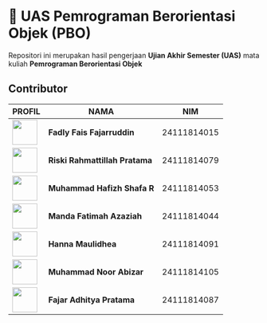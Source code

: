 # 🧾 UAS Pemrograman Berorientasi Objek (PBO)

Repositori ini merupakan hasil pengerjaan **Ujian Akhir Semester (UAS)** mata kuliah **Pemrograman Berorientasi Objek**


##  Contributor
|PROFIL |NAMA | NIM |
|-|-------|--------|
| [<img src="https://avatars.githubusercontent.com/u/178456352?v=4" width="50"/>](https://github.com/FaizNation) |**Fadly Fais Fajarruddin** | 24111814015 |
| [<img src="https://avatars.githubusercontent.com/u/207812064?v=4" width="50"/>](https://github.com/rahmatsigma) |**Riski Rahmattillah Pratama** | 24111814079 |
| [<img src="https://avatars.githubusercontent.com/u/189825677?v=4" width="50"/>](https://github.com/Apissr) |**Muhammad Hafizh Shafa R** | 24111814053 |
| [<img src="https://avatars.githubusercontent.com/u/207877704?v=4" width="50"/>](https://github.com/mandaazaziah) |**Manda Fatimah Azaziah** | 24111814044 |
| [<img src="https://avatars.githubusercontent.com/u/207872670?v=4" width="50"/>](https://github.com/maulidhea) |**Hanna Maulidhea** | 24111814091 |
| [<img src= "https://avatars.githubusercontent.com/u/208147443?s=96&v=4" width="50"/>](https://github.com/mnabizar) |**Muhammad Noor Abizar** | 24111814105 |
| [<img src="https://avatars.githubusercontent.com/u/208164527?v=4" width="50"/>](https://github.com/DitPrata03) |**Fajar Adhitya Pratama** | 24111814087 |
